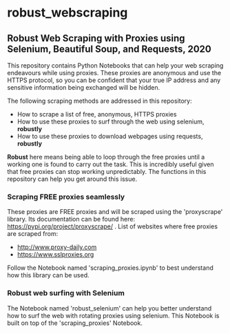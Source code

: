 # robust_webscraping
## Robust Web Scraping with Proxies using Selenium, Beautiful Soup, and Requests, 2020

This repository contains Python Notebooks that can help your web scraping endeavours while using proxies. These proxies are anonymous and use the HTTPS protocol, so you can be confident that your true IP address and any sensitive information being exchanged will be hidden.

The following scraping methods are addressed in this repository:
- How to scrape a list of free, anonymous, HTTPS proxies
- How to use these proxies to surf through the web using selenium, **robustly**
- How to use these proxies to download webpages using requests, **robustly**

**Robust** here means being able to loop through the free proxies until a working one is found to carry out the task. This is incredibly useful given that free proxies can stop working unpredictably. The functions in this repository can help you get around this issue.    

### Scraping FREE proxies seamlessly
These proxies are FREE proxies and will be scraped using the 'proxyscrape' library. Its documentation can be found here: https://pypi.org/project/proxyscrape/ . List of websites where free proxies are scraped from: 
- http://www.proxy-daily.com 
- https://www.sslproxies.org 

Follow the Notebook named 'scraping_proxies.ipynb' to best understand how this library can be used.   

### Robust web surfing with Selenium
The Notebook named 'robust_selenium' can help you better understand how to surf the web with rotating proxies using selenium. This Notebook is built on top of the 'scraping_proxies' Notebook. 

